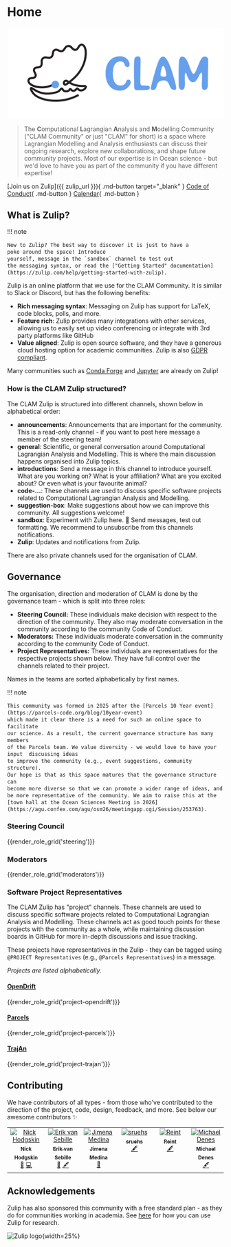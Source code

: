 <style>
  .md-typeset h1,
  .md-content__button {
    display: none;
  }
</style>

# Home

![CLAM Community](./assets/branding/svg/clam-full-white-buffer.svg)

> The **C**omputational **L**agrangian **A**nalysis and **M**odelling Community ("CLAM Community" or just "CLAM" for short) is a space where Lagrangian Modelling and Analysis enthusiasts can discuss their ongoing research, explore new collaborations, and shape future community projects. Most of our expertise is in Ocean science - but we'd love to have you as part of the community if you have different expertise!

[Join us on Zulip]({{ zulip_url }}){ .md-button target="\_blank" }
[Code of Conduct](./code-of-conduct.md){ .md-button }
[Calendar](./calendar.md){ .md-button }

## What is Zulip?

!!! note

    New to Zulip? The best way to discover it is just to have a
    poke around the space! Introduce
    yourself, message in the `sandbox` channel to test out
    the messaging syntax, or read the ["Getting Started" documentation](https://zulip.com/help/getting-started-with-zulip).

Zulip is an online platform that we use for the CLAM Community. It is similar to Slack or Discord, but has the following benefits:

- **Rich messaging syntax**: Messaging on Zulip has support for LaTeX, code blocks, polls, and more.
- **Feature rich**: Zulip provides many integrations with other services, allowing us to easily set up video conferencing or integrate with 3rd party platforms like GitHub
- **Value aligned**: Zulip is open source software, and they have a generous cloud hosting option for academic communities. Zulip is also [GDPR compliant](https://zulip.com/help/gdpr-compliance).

Many communities such as [Conda Forge](https://conda-forge.zulipchat.com/) and [Jupyter](https://jupyter.zulipchat.com) are already on Zulip!

### How is the CLAM Zulip structured?

The CLAM Zulip is structured into different channels, shown below in alphabetical order:

- **announcements**: Announcements that are important for the community. This is a read-only channel - if you want to post here message a member of the steering team!
- **general**: Scientific, or general conversation around Computational Lagrangian Analysis and Modelling. This is where the main discussion happens organised into Zulip topics.
- **introductions**: Send a message in this channel to introduce yourself. What are you working on? What is your affiliation? What are you excited about? Or even what is your favourite animal?
- **code-...**: These channels are used to discuss specific software projects related to Computational Lagrangian Analysis and Modelling.
- **suggestion-box**: Make suggestions about how we can improve this community. All suggestions welcome!
- **sandbox**: Experiment with Zulip here. 🧪 Send messages, test out formatting. We recommend to unsubscribe from this channels notifications.
- **Zulip**: Updates and notifications from Zulip.

There are also private channels used for the organisation of CLAM.

## Governance

The organisation, direction and moderation of CLAM is done by the governance team - which is split into three roles:

- **Steering Council:** These individuals make decision with respect to the direction of the community. They also may moderate conversation in the community according to the community Code of Conduct.
- **Moderators:** These individuals moderate conversation in the community according to the community Code of Conduct.
- **Project Representatives:** These individuals are representatives for the respective projects shown below. They have full control over the channels related to their project.

Names in the teams are sorted alphabetically by first names.

!!! note

    This community was formed in 2025 after the [Parcels 10 Year event](https://parcels-code.org/blog/10year-event)
    which made it clear there is a need for such an online space to facilitate
    our science. As a result, the current governance structure has many members
    of the Parcels team. We value diversity - we would love to have your input  discussing ideas
    to improve the community (e.g., event suggestions, community structure).
    Our hope is that as this space matures that the governance structure can
    become more diverse so that we can promote a wider range of ideas, and
    be more representative of the community. We aim to raise this at the
    [town hall at the Ocean Sciences Meeting in 2026](https://agu.confex.com/agu/osm26/meetingapp.cgi/Session/253763).

### Steering Council

{{render_role_grid('steering')}}

### Moderators

{{render_role_grid('moderators')}}

### Software Project Representatives

The CLAM Zulip has "project" channels. These channels are used to discuss specific software projects related to Computational Lagrangian Analysis and Modelling. These channels act as good touch points for these projects with the community as a whole, while maintaining discussion boards in GitHub for more in-depth discussions and issue tracking.

These projects have representatives in the Zulip - they can be tagged using `@PROJECT Representatives` (e.g., `@Parcels Representatives`) in a message.

_Projects are listed alphabetically._

#### [OpenDrift](https://opendrift.github.io/)

{{render_role_grid('project-opendrift')}}

#### [Parcels](https://parcels-code.org/)

{{render_role_grid('project-parcels')}}

#### [TrajAn](https://github.com/OpenDrift/trajan)

{{render_role_grid('project-trajan')}}

## Contributing

We have contributors of all types - from those who've contributed to the direction of the project, code, design, feedback, and more. See below our awesome contributors ✨

<!-- ALL-CONTRIBUTORS-LIST:START - Do not remove or modify this section -->
<!-- prettier-ignore-start -->
<!-- markdownlint-disable -->
<table>
  <tbody>
    <tr>
      <td align="center" valign="top" width="14.28%"><a href="https://github.com/VeckoTheGecko"><img src="https://avatars.githubusercontent.com/u/36369090?v=4?s=100" width="100px;" alt="Nick Hodgskin"/><br /><sub><b>Nick Hodgskin</b></sub></a><br /><a href="#steering-VeckoTheGecko" title="Current or previous members of the project steering team.">🚣</a> <a href="https://github.com/CLAM-community/CLAM-community.github.io/commits?author=VeckoTheGecko" title="Code">💻</a></td>
      <td align="center" valign="top" width="14.28%"><a href="https://www.uu.nl/staff/EvanSebille"><img src="https://avatars.githubusercontent.com/u/14315062?v=4?s=100" width="100px;" alt="Erik van Sebille"/><br /><sub><b>Erik van Sebille</b></sub></a><br /><a href="#steering-erikvansebille" title="Current or previous members of the project steering team.">🚣</a> <a href="#content-erikvansebille" title="Content">🖋</a></td>
      <td align="center" valign="top" width="14.28%"><a href="https://github.com/jimena-medinarubio"><img src="https://avatars.githubusercontent.com/u/101462540?v=4?s=100" width="100px;" alt="Jimena Medina"/><br /><sub><b>Jimena Medina</b></sub></a><br /><a href="#design-jimena-medinarubio" title="Design">🎨</a></td>
      <td align="center" valign="top" width="14.28%"><a href="https://github.com/sruehs"><img src="https://avatars.githubusercontent.com/u/33282992?v=4?s=100" width="100px;" alt="sruehs"/><br /><sub><b>sruehs</b></sub></a><br /><a href="#content-sruehs" title="Content">🖋</a></td>
      <td align="center" valign="top" width="14.28%"><a href="https://github.com/reint-fischer"><img src="https://avatars.githubusercontent.com/u/33000433?v=4?s=100" width="100px;" alt="Reint"/><br /><sub><b>Reint</b></sub></a><br /><a href="#content-reint-fischer" title="Content">🖋</a></td>
      <td align="center" valign="top" width="14.28%"><a href="https://github.com/michaeldenes"><img src="https://avatars.githubusercontent.com/u/1852917?v=4?s=100" width="100px;" alt="Michael Denes"/><br /><sub><b>Michael Denes</b></sub></a><br /><a href="#content-michaeldenes" title="Content">🖋</a></td>
    </tr>
  </tbody>
</table>

<!-- markdownlint-restore -->
<!-- prettier-ignore-end -->

<!-- ALL-CONTRIBUTORS-LIST:END -->

## Acknowledgements

Zulip has also sponsored this community with a free standard plan - as they do for communities working in academia. See [here](https://zulip.com/for/research/) for how you can use Zulip for research.

![Zulip logo](https://raw.githubusercontent.com/zulip/zulip/c31a23d589780b641de86e10311cc1bca40717c8/static/images/logo/zulip-org-logo.svg){width=25%}
